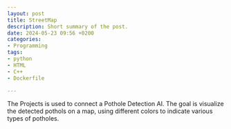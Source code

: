 ```yaml
---
layout: post
title: StreetMap
description: Short summary of the post.
date: 2024-05-23 09:56 +0200
categories:
- Programming
tags:
- python
- HTML
- C++
- Dockerfile

---
```

The Projects is used to connect a Pothole Detection AI. The goal is visualize the detected pothols on a map, using different colors to indicate various types of potholes.
